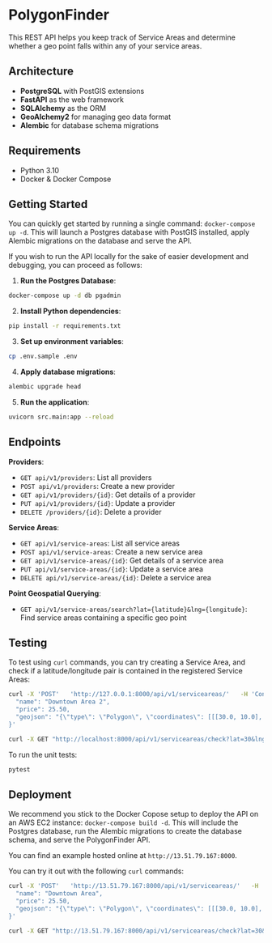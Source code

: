 # PolygonFinder

This REST API helps you keep track of Service Areas and determine whether a geo point falls within any of your service areas.

## Architecture

- **PostgreSQL** with PostGIS extensions
- **FastAPI** as the web framework
- **SQLAlchemy** as the ORM
- **GeoAlchemy2** for managing geo data format
- **Alembic** for database schema migrations

## Requirements

- Python 3.10
- Docker & Docker Compose

## Getting Started

You can quickly get started by running a single command: `docker-compose up -d`.
This will launch a Postgres database with PostGIS installed, apply Alembic migrations on the database and serve the API.

If you wish to run the API locally for the sake of easier development and debugging, you can proceed as follows:

1. **Run the Postgres Database**:
```bash
docker-compose up -d db pgadmin
```

2. **Install Python dependencies**:
```bash
pip install -r requirements.txt
```

3. **Set up environment variables**:
```bash
cp .env.sample .env
```

4. **Apply database migrations**:
```bash
alembic upgrade head
```

5. **Run the application**:
```bash
uvicorn src.main:app --reload
```

## Endpoints

**Providers**:
- `GET api/v1/providers`: List all providers
- `POST api/v1/providers`: Create a new provider
- `GET api/v1/providers/{id}`: Get details of a provider
- `PUT api/v1/providers/{id}`: Update a provider
- `DELETE /providers/{id}`: Delete a provider

**Service Areas**:
- `GET api/v1/service-areas`: List all service areas
- `POST api/v1/service-areas`: Create a new service area
- `GET api/v1/service-areas/{id}`: Get details of a service area
- `PUT api/v1/service-areas/{id}`: Update a service area
- `DELETE api/v1/service-areas/{id}`: Delete a service area

**Point Geospatial Querying**:
- `GET api/v1/service-areas/search?lat={latitude}&lng={longitude}`: Find service areas containing a specific geo point

## Testing

To test using `curl` commands, you can try creating a Service Area, and check if a latitude/longitude pair is contained in the registered Service Areas:

```bash
curl -X 'POST'   'http://127.0.0.1:8000/api/v1/serviceareas/'   -H 'Content-Type: application/json'   -d '{
  "name": "Downtown Area 2",
  "price": 25.50,
  "geojson": "{\"type\": \"Polygon\", \"coordinates\": [[[30.0, 10.0], [40.0, 40.0], [20.0, 40.0], [10.0, 20.0], [30.0, 10.0]]]}"
}'

curl -X GET "http://localhost:8000/api/v1/serviceareas/check?lat=30&lng=20"
```

To run the unit tests:
```bash
pytest
```

## Deployment

We recommend you stick to the Docker Copose setup to deploy the API on an AWS EC2 instance: `docker-compose build -d`.
This will include the Postgres database, run the Alembic migrations to create the database schema, and serve the PolygonFinder API.

You can find an example hosted online at `http://13.51.79.167:8000`.

You can try it out with the following `curl` commands:

```bash
curl -X 'POST'   'http://13.51.79.167:8000/api/v1/serviceareas/'   -H 'Content-Type: application/json'   -d '{
  "name": "Downtown Area",
  "price": 25.50,
  "geojson": "{\"type\": \"Polygon\", \"coordinates\": [[[30.0, 10.0], [40.0, 40.0], [20.0, 40.0], [10.0, 20.0], [30.0, 10.0]]]}"
}'

curl -X GET "http://13.51.79.167:8000/api/v1/serviceareas/check?lat=30&lng=200"
```

